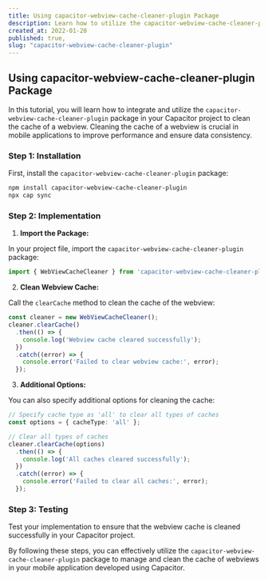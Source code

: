 ```yaml
---
title: Using capacitor-webview-cache-cleaner-plugin Package
description: Learn how to utilize the capacitor-webview-cache-cleaner-plugin package to clean the cache of a webview in your Capacitor plugin.
created_at: 2022-01-20
published: true,
slug: "capacitor-webview-cache-cleaner-plugin"
---
```


## Using capacitor-webview-cache-cleaner-plugin Package

In this tutorial, you will learn how to integrate and utilize the `capacitor-webview-cache-cleaner-plugin` package in your Capacitor project to clean the cache of a webview. Cleaning the cache of a webview is crucial in mobile applications to improve performance and ensure data consistency.

### Step 1: Installation

First, install the `capacitor-webview-cache-cleaner-plugin` package:

```bash
npm install capacitor-webview-cache-cleaner-plugin
npx cap sync
```

### Step 2: Implementation

1. **Import the Package:**

In your project file, import the `capacitor-webview-cache-cleaner-plugin` package:

```typescript
import { WebViewCacheCleaner } from 'capacitor-webview-cache-cleaner-plugin';
```

2. **Clean Webview Cache:**

Call the `clearCache` method to clean the cache of the webview:

```typescript
const cleaner = new WebViewCacheCleaner();
cleaner.clearCache()
  .then(() => {
    console.log('Webview cache cleared successfully');
  })
  .catch((error) => {
    console.error('Failed to clear webview cache:', error);
  });
```

3. **Additional Options:**

You can also specify additional options for cleaning the cache:

```typescript
// Specify cache type as 'all' to clear all types of caches
const options = { cacheType: 'all' };

// Clear all types of caches
cleaner.clearCache(options)
  .then(() => {
    console.log('All caches cleared successfully');
  })
  .catch((error) => {
    console.error('Failed to clear all caches:', error);
  });
```

### Step 3: Testing

Test your implementation to ensure that the webview cache is cleaned successfully in your Capacitor project.

By following these steps, you can effectively utilize the `capacitor-webview-cache-cleaner-plugin` package to manage and clean the cache of webviews in your mobile application developed using Capacitor.
